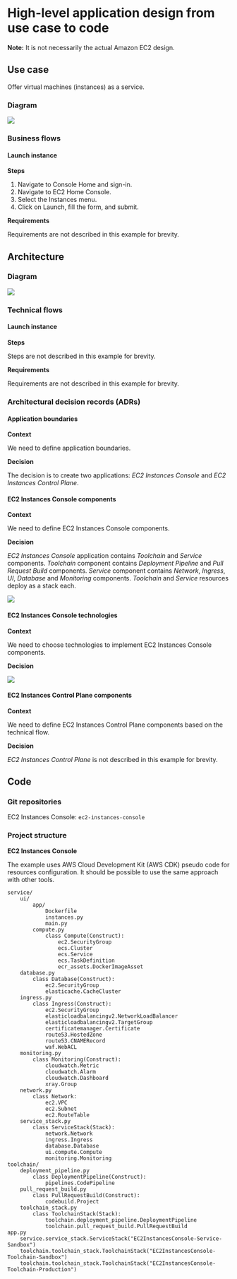 # High-level application design from use case to code
**Note:** It is not necessarily the actual Amazon EC2 design.

## Use case
Offer virtual machines (instances) as a service.

### Diagram
![](/images/ec2-use-case.svg)

### Business flows
#### Launch instance
**Steps**
1. Navigate to Console Home and sign-in.
2. Navigate to EC2 Home Console.
3. Select the Instances menu.
4. Click on Launch, fill the form, and submit.

**Requirements**

Requirements are not described in this example for brevity.

## Architecture

### Diagram
![](/images/ec2-system-architecture.svg)

### Technical flows

#### Launch instance
**Steps**

Steps are not described in this example for brevity.

**Requirements**

Requirements are not described in this example for brevity.

### Architectural decision records (ADRs)

#### Application boundaries
**Context**

We need to define application boundaries.

**Decision**

The decision is to create two applications: _EC2 Instances Console_ and _EC2 Instances Control Plane_. 

#### EC2 Instances Console components

**Context**

We need to define EC2 Instances Console components.

**Decision**

_EC2 Instances Console_ application contains _Toolchain_ and _Service_ components. _Toolchain_ component contains _Deployment Pipeline_ and _Pull Request Build_ components. _Service_ component contains _Network_, _Ingress_, _UI_, _Database_ and _Monitoring_ components. _Toolchain_ and _Service_ resources deploy as a stack each.

![](/images/ec2-application-architecture.svg)

#### EC2 Instances Console technologies

**Context**

We need to choose technologies to implement EC2 Instances Console components.

**Decision**

![](/images/ec2-application-technology.svg)

#### EC2 Instances Control Plane components

**Context**

We need to define EC2 Instances Control Plane components based on the technical flow.

**Decision**

_EC2 Instances Control Plane_ is not described in this example for brevity.

## Code

### Git repositories
EC2 Instances Console: `ec2-instances-console`

### Project structure

**EC2 Instances Console**

The example uses AWS Cloud Development Kit (AWS CDK) pseudo code for resources configuration. It should be possible to use the same approach with other tools.

```
service/
    ui/
        app/
            Dockerfile
            instances.py
            main.py
        compute.py
            class Compute(Construct):
                ec2.SecurityGroup
                ecs.Cluster
                ecs.Service
                ecs.TaskDefinition
                ecr_assets.DockerImageAsset
    database.py
        class Database(Construct):
            ec2.SecurityGroup
            elasticache.CacheCluster
    ingress.py
        class Ingress(Construct):
            ec2.SecurityGroup
            elasticloadbalancingv2.NetworkLoadBalancer
            elasticloadbalancingv2.TargetGroup
            certificatemanager.Certificate
            route53.HostedZone
            route53.CNAMERecord
            waf.WebACL
    monitoring.py
        class Monitoring(Construct):
            cloudwatch.Metric
            cloudwatch.Alarm
            cloudwatch.Dashboard
            xray.Group
    network.py
        class Network:
            ec2.VPC
            ec2.Subnet
            ec2.RouteTable
    service_stack.py
        class ServiceStack(Stack):
            network.Network
            ingress.Ingress
            database.Database
            ui.compute.Compute
            monitoring.Monitoring
toolchain/
    deployment_pipeline.py
        class DeploymentPipeline(Construct):
            pipelines.CodePipeline
    pull_request_build.py
        class PullRequestBuild(Construct):
            codebuild.Project
    toolchain_stack.py
        class ToolchainStack(Stack):
            toolchain.deployment_pipeline.DeploymentPipeline
            toolchain.pull_request_build.PullRequestBuild
app.py
    service.service_stack.ServiceStack("EC2InstancesConsole-Service-Sandbox")
    toolchain.toolchain_stack.ToolchainStack("EC2InstancesConsole-Toolchain-Sandbox")
    toolchain.toolchain_stack.ToolchainStack("EC2InstancesConsole-Toolchain-Production")
```